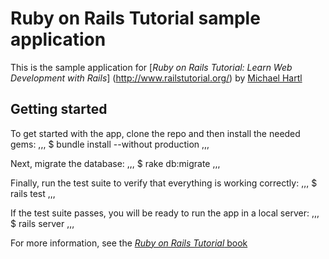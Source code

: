 # Ruby on Rails Tutorial sample application

This is the sample application for
[*Ruby on Rails Tutorial: Learn Web Development with Rails*]
(http://www.railstutorial.org/) by [Michael Hartl](http://www.michaelhartl.com/)

## Getting started
To get started with the app, clone the repo and then install the needed gems:
,,,
$ bundle install --without production
,,,

Next, migrate the database:
,,,
$ rake db:migrate
,,,

Finally, run the test suite to verify that everything is working correctly:
,,,
$ rails test
,,,

If the test suite passes, you will be ready to run the app in a local server:
,,,
$ rails server
,,,

For more information, see the
[*Ruby on Rails Tutorial* book](http://www.railstutorial.org/book)
